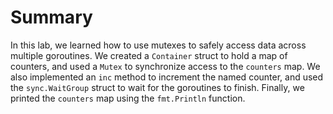 # Summary

In this lab, we learned how to use mutexes to safely access data across multiple goroutines. We created a `Container` struct to hold a map of counters, and used a `Mutex` to synchronize access to the `counters` map. We also implemented an `inc` method to increment the named counter, and used the `sync.WaitGroup` struct to wait for the goroutines to finish. Finally, we printed the `counters` map using the `fmt.Println` function.
